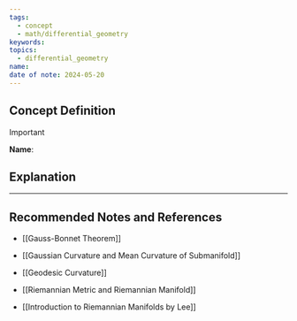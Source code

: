 ```yaml
---
tags:
  - concept
  - math/differential_geometry
keywords: 
topics:
  - differential_geometry
name: 
date of note: 2024-05-20
---
```


## Concept Definition

>[!important]
>**Name**: 



## Explanation





-----------
##  Recommended Notes and References


- [[Gauss-Bonnet Theorem]]
- [[Gaussian Curvature and Mean Curvature of Submanifold]]
- [[Geodesic Curvature]]
- [[Riemannian Metric and Riemannian Manifold]]


- [[Introduction to Riemannian Manifolds by Lee]]